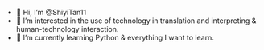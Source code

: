 - 👋 Hi, I’m @ShiyiTan11
- 👀 I’m interested in the use of technology in translation and interpreting & human-technology interaction.
- 🌱 I’m currently learning Python & everything I want to learn.

<!---
ShiyiTan0104/ShiyiTan0104 is a ✨ special ✨ repository because its `README.md` (this file) appears on your GitHub profile.
You can click the Preview link to take a look at your changes.
--->
